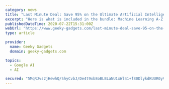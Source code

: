 ```yaml
---
category: news
title: "Last Minute Deal: Save 95% on the Ultimate Artificial Intelligence Scientist Certification Bundle"
excerpt: "Here is what is included in the bundle: Machine Learning A-Z Deep Learning A-Z Python A-Z Tensorflow 2.0: A Complete Guide on the Brand New Tensorflow You can find out more details about this ..."
publishedDateTime: 2020-07-22T15:31:00Z
webUrl: "https://www.geeky-gadgets.com/last-minute-deal-save-95-on-the-ultimate-artificial-intelligence-scientist-certification-bundle-22-07-2020/"
type: article

provider:
  name: Geeky Gadgets
  domain: geeky-gadgets.com

topics:
  - Google AI
  - AI

secured: "5MqRJvs2jHewhQ/ShyCvbJ/De4t9xb8oBLBLaNU1xWl41+f80DlykdKUUR0yV23AgkZ2Gj5LGW+BNCDsVS2HmOhHtvrsFnIE3M9tEF/3le+HOdGWJyy5pB7OBo1bUBZIWZ2xLZgeRpfI/gHBTq30ETnh1757EQrLUzLVLLuQgw/4mX8NZlTwEq1oWkdswHf61nqxbcwSBof2cr1SNWe4AqmDIjI/f8QCtuo3uJh02HQagHcCRBQuWGA8pEn1lMDoq6377Sl5NdK6PPKkVS4rbzLxxr72E906g4v+0k1q3mEFpFJ6d5mkNEL5wc7y1Q1l39dUyqcOaycO0O4+8U+Puw==;J0Jqtl2blObAnqZy91Kb+Q=="
---
```


